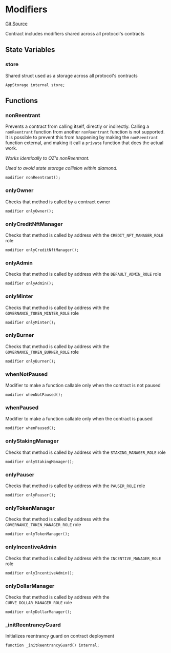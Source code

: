 # Modifiers
[Git Source](https://github.com/ubiquity/ubiquity-dollar/blob/c4890e02aea7bcfd69c21e5e480e0b3a22e5e740/src/dollar/libraries/LibAppStorage.sol)

Contract includes modifiers shared across all protocol's contracts


## State Variables
### store
Shared struct used as a storage across all protocol's contracts


```solidity
AppStorage internal store;
```


## Functions
### nonReentrant

Prevents a contract from calling itself, directly or indirectly.
Calling a `nonReentrant` function from another `nonReentrant`
function is not supported. It is possible to prevent this from happening
by making the `nonReentrant` function external, and making it call a
`private` function that does the actual work.

*Works identically to OZ's nonReentrant.*

*Used to avoid state storage collision within diamond.*


```solidity
modifier nonReentrant();
```

### onlyOwner

Checks that method is called by a contract owner


```solidity
modifier onlyOwner();
```

### onlyCreditNftManager

Checks that method is called by address with the `CREDIT_NFT_MANAGER_ROLE` role


```solidity
modifier onlyCreditNftManager();
```

### onlyAdmin

Checks that method is called by address with the `DEFAULT_ADMIN_ROLE` role


```solidity
modifier onlyAdmin();
```

### onlyMinter

Checks that method is called by address with the `GOVERNANCE_TOKEN_MINTER_ROLE` role


```solidity
modifier onlyMinter();
```

### onlyBurner

Checks that method is called by address with the `GOVERNANCE_TOKEN_BURNER_ROLE` role


```solidity
modifier onlyBurner();
```

### whenNotPaused

Modifier to make a function callable only when the contract is not paused


```solidity
modifier whenNotPaused();
```

### whenPaused

Modifier to make a function callable only when the contract is paused


```solidity
modifier whenPaused();
```

### onlyStakingManager

Checks that method is called by address with the `STAKING_MANAGER_ROLE` role


```solidity
modifier onlyStakingManager();
```

### onlyPauser

Checks that method is called by address with the `PAUSER_ROLE` role


```solidity
modifier onlyPauser();
```

### onlyTokenManager

Checks that method is called by address with the `GOVERNANCE_TOKEN_MANAGER_ROLE` role


```solidity
modifier onlyTokenManager();
```

### onlyIncentiveAdmin

Checks that method is called by address with the `INCENTIVE_MANAGER_ROLE` role


```solidity
modifier onlyIncentiveAdmin();
```

### onlyDollarManager

Checks that method is called by address with the `CURVE_DOLLAR_MANAGER_ROLE` role


```solidity
modifier onlyDollarManager();
```

### _initReentrancyGuard

Initializes reentrancy guard on contract deployment


```solidity
function _initReentrancyGuard() internal;
```

